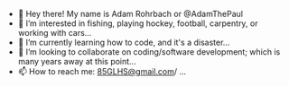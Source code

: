 - 👋 Hey there! My name is Adam Rohrbach or @AdamThePaul
- 👀 I’m interested in fishing, playing hockey, football, carpentry, or working with cars...
- 🌱 I’m currently learning how to code, and it's a disaster...
- 💞️ I’m looking to collaborate on coding/software development; which is many years away at this point...
- 📫 How to reach me: 85GLHS@gmail.com/ ...

<!---
AdamThePaul/AdamThePaul is a ✨ special ✨ repository because its `README.md` (this file) appears on your GitHub profile.
You can click the Preview link to take a look at your changes.
--->
